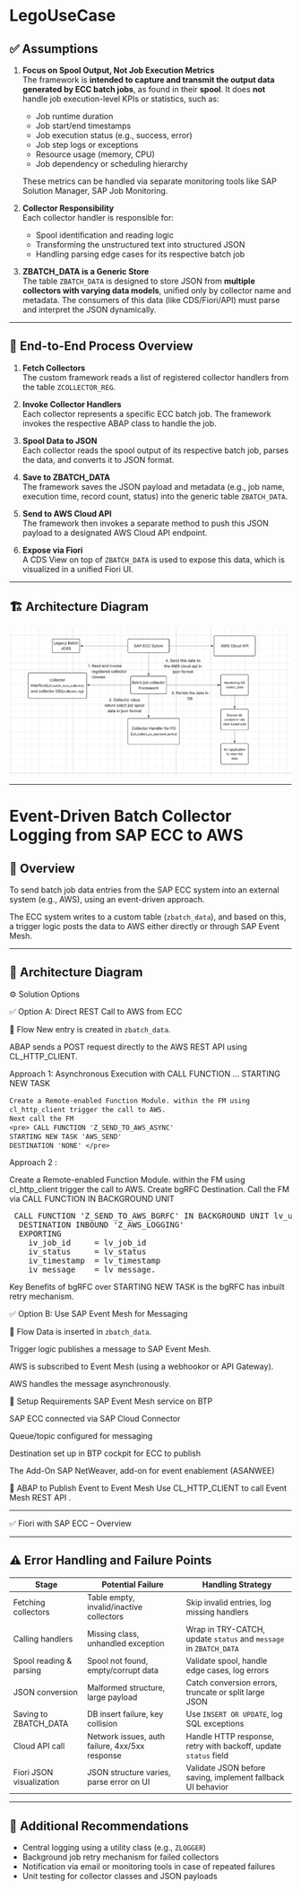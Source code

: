 # LegoUseCase


## ✅ Assumptions

1. **Focus on Spool Output, Not Job Execution Metrics**  
   The framework is **intended to capture and transmit the output data generated by ECC batch jobs**, as found in their **spool**. It does **not** handle
   job execution-level KPIs or statistics, such as:
   - Job runtime duration
   - Job start/end timestamps
   - Job execution status (e.g., success, error)
   - Job step logs or exceptions
   - Resource usage (memory, CPU)
   - Job dependency or scheduling hierarchy

   These metrics can be handled via separate monitoring tools like SAP Solution Manager, SAP Job Monitoring.

3. **Collector Responsibility**  
   Each collector handler is responsible for:
   - Spool identification and reading logic
   - Transforming the unstructured text into structured JSON
   - Handling parsing edge cases for its respective batch job

4. **ZBATCH_DATA is a Generic Store**  
   The table `ZBATCH_DATA` is designed to store JSON from **multiple collectors with varying data models**, unified only by collector name and metadata.
   The consumers of this data (like CDS/Fiori/API) must parse and interpret the JSON dynamically.

---

## 📌 End-to-End Process Overview

1. **Fetch Collectors**  
   The custom framework reads a list of registered collector handlers from the table `ZCOLLECTOR_REG`.

2. **Invoke Collector Handlers**  
   Each collector represents a specific ECC batch job. The framework invokes the respective ABAP class to handle the job.

3. **Spool Data to JSON**  
   Each collector reads the spool output of its respective batch job, parses the data, and converts it to JSON format.

4. **Save to ZBATCH_DATA**  
   The framework saves the JSON payload and metadata (e.g., job name, execution time, record count, status) into the generic table `ZBATCH_DATA`.

5. **Send to AWS Cloud API**  
   The framework then invokes a separate method to push this JSON payload to a designated AWS Cloud API endpoint.

6. **Expose via Fiori**  
   A CDS View on top of `ZBATCH_DATA` is used to expose this data, which is visualized in a unified Fiori UI.

---

## 🏗️ Architecture Diagram

![Batch Monitoring Architecture](./batch-monitoring-architecture.png)

---
# Event-Driven Batch Collector Logging from SAP ECC to AWS

## 📘 Overview

To send batch job data entries from the SAP ECC system into an external system (e.g., AWS), using an event-driven approach. 

The ECC system writes to a custom table (`zbatch_data`), and based on this, a trigger logic posts the data to AWS either directly or through SAP Event Mesh.

---

## 🧱 Architecture Diagram
⚙️ Solution Options

✅ Option A: Direct REST Call to AWS from ECC

🔗 Flow
New entry is created in `zbatch_data`.

ABAP sends a POST request directly to the AWS REST API using CL_HTTP_CLIENT.

Approach 1: Asynchronous Execution with CALL FUNCTION ... STARTING NEW TASK

    Create a Remote-enabled Function Module. within the FM using cl_http_client trigger the call to AWS.
    Next call the FM 
    <pre> CALL FUNCTION 'Z_SEND_TO_AWS_ASYNC'
    STARTING NEW TASK 'AWS_SEND'
    DESTINATION 'NONE' </pre>
    
Approach 2 :

   Create a Remote-enabled Function Module. within the FM using cl_http_client trigger the call to AWS.
   Create bgRFC Destination.
   Call the FM via CALL FUNCTION IN BACKGROUND UNIT

   <pre> CALL FUNCTION 'Z_SEND_TO_AWS_BGRFC' IN BACKGROUND UNIT lv_unit
  DESTINATION INBOUND 'Z_AWS_LOGGING'
  EXPORTING
    iv_job_id     = lv_job_id
    iv_status     = lv_status
    iv_timestamp  = lv_timestamp
    iv_message    = lv_message. </pre>

Key Benefits of bgRFC over STARTING NEW TASK is the bgRFC has inbuilt retry mechanism.


✅ Option B: Use SAP Event Mesh for Messaging

🔗 Flow
Data is inserted in `zbatch_data`.

Trigger logic publishes a message to SAP Event Mesh.

AWS is subscribed to Event Mesh (using a webhookor or API Gateway).

AWS handles the message asynchronously.

🔧 Setup Requirements
SAP Event Mesh service on BTP

SAP ECC connected via SAP Cloud Connector

Queue/topic configured for messaging

Destination set up in BTP cockpit for ECC to publish

The Add-On SAP NetWeaver, add-on for event enablement (ASANWEE)

🔧 ABAP to Publish Event to Event Mesh
Use CL_HTTP_CLIENT to call Event Mesh REST API .

---

✅ Fiori with SAP ECC – Overview

---

## ⚠️ Error Handling and Failure Points

| Stage                         | Potential Failure                             | Handling Strategy                                                   |
|------------------------------|-----------------------------------------------|---------------------------------------------------------------------|
| Fetching collectors          | Table empty, invalid/inactive collectors      | Skip invalid entries, log missing handlers                         |
| Calling handlers             | Missing class, unhandled exception            | Wrap in TRY-CATCH, update `status` and `message` in `ZBATCH_DATA`  |
| Spool reading & parsing      | Spool not found, empty/corrupt data           | Validate spool, handle edge cases, log errors                      |
| JSON conversion              | Malformed structure, large payload            | Catch conversion errors, truncate or split large JSON              |
| Saving to ZBATCH_DATA        | DB insert failure, key collision              | Use `INSERT OR UPDATE`, log SQL exceptions                         |
| Cloud API call               | Network issues, auth failure, 4xx/5xx response| Handle HTTP response, retry with backoff, update `status` field    |
| Fiori JSON visualization     | JSON structure varies, parse error on UI      | Validate JSON before saving, implement fallback UI behavior        |

---

## 🔧 Additional Recommendations

- Central logging using a utility class (e.g., `ZLOGGER`)
- Background job retry mechanism for failed collectors
- Notification via email or monitoring tools in case of repeated failures
- Unit testing for collector classes and JSON payloads


